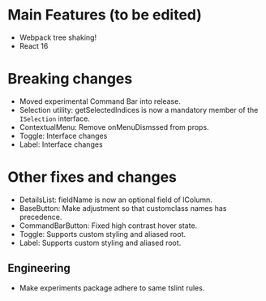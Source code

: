 [comment]: <> (Placeholder area for describing webpack)

# Main Features (to be edited)
* Webpack tree shaking!
* React 16

# Breaking changes
* Moved experimental Command Bar into release.
* Selection utility: getSelectedIndices is now a mandatory member of the `ISelection` interface.
* ContextualMenu: Remove onMenuDismssed from props.
* Toggle: Interface changes
* Label: Interface changes

# Other fixes and changes
* DetailsList: fieldName is now an optional field of IColumn.
* BaseButton: Make adjustment so that customclass names has precedence.
* CommandBarButton: Fixed high contrast hover state.
* Toggle: Supports custom styling and aliased root.
* Label: Supports custom styling and aliased root.

## Engineering
* Make experiments package adhere to same tslint rules.
